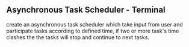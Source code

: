 ## Asynchronous Task Scheduler - Terminal

create an asynchronous task scheduler which take input from user and participate tasks according to defined time, if two or more task's time clashes the the tasks will stop and continue to next tasks.
